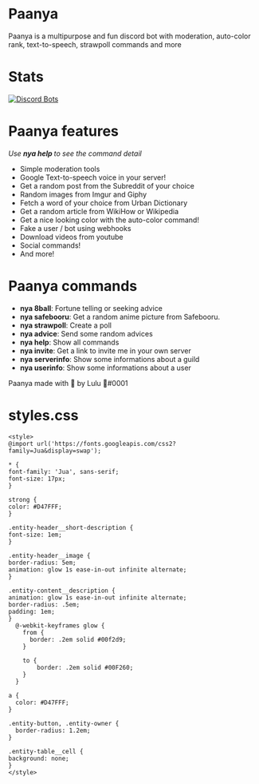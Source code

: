 # Paanya

Paanya is a multipurpose and fun discord bot with moderation, auto-color rank, text-to-speech, strawpoll commands and more

# Stats

[![Discord Bots](https://top.gg/api/widget/829230505123119164.svg)](https://top.gg/bot/829230505123119164)

# Paanya features

*Use **nya help <command>** to see the command detail*

- Simple moderation tools
- Google Text-to-speech voice in your server!
- Get a random post from the Subreddit of your choice
- Random images from Imgur and Giphy
- Fetch a word of your choice from Urban Dictionary 
- Get a random article from WikiHow or Wikipedia
- Get a nice looking color with the auto-color command!
- Fake a user / bot using webhooks
- Download videos from youtube
- Social commands!
- And more!

# Paanya commands

- **nya 8ball**: Fortune telling or seeking advice
- **nya safebooru**: Get a random anime picture from Safebooru. 
- **nya strawpoll**: Create a poll
- **nya advice**: Send some random advices
- **nya help**: Show all commands
- **nya invite**: Get a link to invite me in your own server
- **nya serverinfo**: Show some informations about a guild
- **nya userinfo**: Show some informations about a user


Paanya made with 💛 by Lulu 💜#0001

# styles.css

```
<style>
@import url('https://fonts.googleapis.com/css2?family=Jua&display=swap');

* {
font-family: 'Jua', sans-serif;
font-size: 17px;
}

strong {
color: #D47FFF;
}

.entity-header__short-description {
font-size: 1em;
}

.entity-header__image {
border-radius: 5em;
animation: glow 1s ease-in-out infinite alternate;
}

.entity-content__description {
animation: glow 1s ease-in-out infinite alternate;
border-radius: .5em;
padding: 1em;
}
  @-webkit-keyframes glow {
    from {
      border: .2em solid #00f2d9;
    }
    
    to {
        border: .2em solid #00F260;
    }
  }

a {
  color: #D47FFF;	
}

.entity-button, .entity-owner {
  border-radius: 1.2em;
}

.entity-table__cell {
background: none;
}
</style>
```
